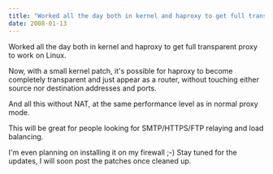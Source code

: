 ```yaml
---
title: "Worked all the day both in kernel and haproxy to get full transparent proxy to work on Linux."
date: 2008-01-13
---
```

Worked all the day both in kernel and haproxy to get full transparent proxy to work on Linux.

Now, with a small kernel patch, it's possible for haproxy to become completely transparent and just appear as a router, without touching either source nor destination addresses and ports.

And all this without NAT, at the same performance level as in normal proxy mode.

This will be great for people looking for SMTP/HTTPS/FTP relaying and load balancing.

I'm even planning on installing it on my firewall ;-) Stay tuned for the updates, I will soon post the patches once cleaned up.
